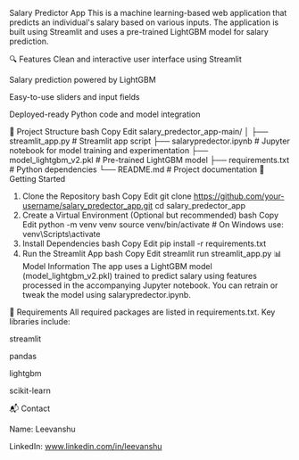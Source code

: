 Salary Predictor App
This is a machine learning-based web application that predicts an individual's salary based on various inputs. The application is built using Streamlit and uses a pre-trained LightGBM model for salary prediction.

🔍 Features
Clean and interactive user interface using Streamlit

Salary prediction powered by LightGBM

Easy-to-use sliders and input fields

Deployed-ready Python code and model integration

📁 Project Structure
bash
Copy
Edit
salary_predector_app-main/
│
├── streamlit_app.py              # Streamlit app script
├── salarypredector.ipynb         # Jupyter notebook for model training and experimentation
├── model_lightgbm_v2.pkl         # Pre-trained LightGBM model
├── requirements.txt              # Python dependencies
└── README.md                     # Project documentation
🚀 Getting Started
1. Clone the Repository
bash
Copy
Edit
git clone https://github.com/your-username/salary_predector_app.git
cd salary_predector_app
2. Create a Virtual Environment (Optional but recommended)
bash
Copy
Edit
python -m venv venv
source venv/bin/activate  # On Windows use: venv\Scripts\activate
3. Install Dependencies
bash
Copy
Edit
pip install -r requirements.txt
4. Run the Streamlit App
bash
Copy
Edit
streamlit run streamlit_app.py
📊 Model Information
The app uses a LightGBM model (model_lightgbm_v2.pkl) trained to predict salary using features processed in the accompanying Jupyter notebook. You can retrain or tweak the model using salarypredector.ipynb.

🧾 Requirements
All required packages are listed in requirements.txt. Key libraries include:

streamlit

pandas

lightgbm

scikit-learn


📬 Contact

Name: Leevanshu

LinkedIn: www.linkedin.com/in/leevanshu


